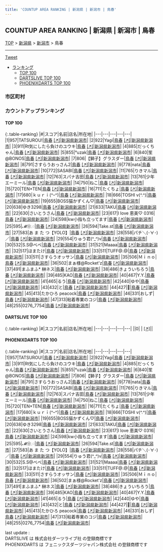 ```yaml
---
title: 'COUNTUP AREA RANKING | 新潟県 | 新潟市 | 鳥春'
---
```

## COUNTUP AREA RANKING | 新潟県 | 新潟市 | 鳥春

[TOP](/darts/rank/) > [新潟県](/darts/rank/新潟県/) > [新潟市](/darts/rank/新潟県/新潟市/) > 鳥春

___

<a href="https://twitter.com/share?ref_src=twsrc%5Etfw" data-text="COUNTUP AREA RANKING | 新潟県新潟市鳥春" class="twitter-share-button" data-hashtags="DARTSLIVE,PHOENIXDARTS,darts,ダーツ" data-show-count="false">Tweet</a>

* [ランキング](#カウントアップランキング)
    * [TOP 100](#top-100)
    * [DARTSLIVE TOP 100](#dartslive-top-100)
    * [PHOENIXDARTS TOP 100](#phoenixdarts-top-100)

### 市区町村

<ul>

</ul>

### カウントアップランキング

#### TOP 100



{:.table-ranking}
|#|スコア|名前|店名|所在地|
|---|---|---|---|---|
|1|957|<span class="rank-name-pd">TATSUROU!</span>|<a href="/darts/rank/shops/9508.html">鳥春</a> <a href="https://vs.phoenixdarts.com/jp/shop/shopDetailInfo/s_9508?s_seq=9508">[↗]</a>|<a href="/darts/rank/新潟県/新潟市">新潟県新潟市</a>|
|2|922|<span class="rank-name-pd">Yagi</span>|<a href="/darts/rank/shops/9508.html">鳥春</a> <a href="https://vs.phoenixdarts.com/jp/shop/shopDetailInfo/s_9508?s_seq=9508">[↗]</a>|<a href="/darts/rank/新潟県/新潟市">新潟県新潟市</a>|
|3|911|<span class="rank-name-pd">Rt気にしたら負けのユウキ</span>|<a href="/darts/rank/shops/9508.html">鳥春</a> <a href="https://vs.phoenixdarts.com/jp/shop/shopDetailInfo/s_9508?s_seq=9508">[↗]</a>|<a href="/darts/rank/新潟県/新潟市">新潟県新潟市</a>|
|4|885|<span class="rank-name-pd">だっくちゃん</span>|<a href="/darts/rank/shops/9508.html">鳥春</a> <a href="https://vs.phoenixdarts.com/jp/shop/shopDetailInfo/s_9508?s_seq=9508">[↗]</a>|<a href="/darts/rank/新潟県/新潟市">新潟県新潟市</a>|
|5|855|<span class="rank-name-pd">°uzak</span>|<a href="/darts/rank/shops/9508.html">鳥春</a> <a href="https://vs.phoenixdarts.com/jp/shop/shopDetailInfo/s_9508?s_seq=9508">[↗]</a>|<a href="/darts/rank/新潟県/新潟市">新潟県新潟市</a>|
|6|840|<span class="rank-name-pd">笙@BONOS</span>|<a href="/darts/rank/shops/9508.html">鳥春</a> <a href="https://vs.phoenixdarts.com/jp/shop/shopDetailInfo/s_9508?s_seq=9508">[↗]</a>|<a href="/darts/rank/新潟県/新潟市">新潟県新潟市</a>|
|7|806|<span class="rank-name-pd">【獅子】グラスダー</span>|<a href="/darts/rank/shops/9508.html">鳥春</a> <a href="https://vs.phoenixdarts.com/jp/shop/shopDetailInfo/s_9508?s_seq=9508">[↗]</a>|<a href="/darts/rank/新潟県/新潟市">新潟県新潟市</a>|
|8|791|<span class="rank-name-pd">さすらうおっさん2</span>|<a href="/darts/rank/shops/9508.html">鳥春</a> <a href="https://vs.phoenixdarts.com/jp/shop/shopDetailInfo/s_9508?s_seq=9508">[↗]</a>|<a href="/darts/rank/新潟県/新潟市">新潟県新潟市</a>|
|9|778|<span class="rank-name-pd">nata</span>|<a href="/darts/rank/shops/9508.html">鳥春</a> <a href="https://vs.phoenixdarts.com/jp/shop/shopDetailInfo/s_9508?s_seq=9508">[↗]</a>|<a href="/darts/rank/新潟県/新潟市">新潟県新潟市</a>|
|10|772|<span class="rank-name-pd">SASABI</span>|<a href="/darts/rank/shops/9508.html">鳥春</a> <a href="https://vs.phoenixdarts.com/jp/shop/shopDetailInfo/s_9508?s_seq=9508">[↗]</a>|<a href="/darts/rank/新潟県/新潟市">新潟県新潟市</a>|
|11|765|<span class="rank-name-pd">りきマル</span>|<a href="/darts/rank/shops/9508.html">鳥春</a> <a href="https://vs.phoenixdarts.com/jp/shop/shopDetailInfo/s_9508?s_seq=9508">[↗]</a>|<a href="/darts/rank/新潟県/新潟市">新潟県新潟市</a>|
|12|763|<span class="rank-name-pd">スパナ吉田</span>|<a href="/darts/rank/shops/9508.html">鳥春</a> <a href="https://vs.phoenixdarts.com/jp/shop/shopDetailInfo/s_9508?s_seq=9508">[↗]</a>|<a href="/darts/rank/新潟県/新潟市">新潟県新潟市</a>|
|13|761|<span class="rank-name-pd">少年エーミール</span>|<a href="/darts/rank/shops/9508.html">鳥春</a> <a href="https://vs.phoenixdarts.com/jp/shop/shopDetailInfo/s_9508?s_seq=9508">[↗]</a>|<a href="/darts/rank/新潟県/新潟市">新潟県新潟市</a>|
|14|750|<span class="rank-name-pd">ねこ</span>|<a href="/darts/rank/shops/9508.html">鳥春</a> <a href="https://vs.phoenixdarts.com/jp/shop/shopDetailInfo/s_9508?s_seq=9508">[↗]</a>|<a href="/darts/rank/新潟県/新潟市">新潟県新潟市</a>|
|15|720|<span class="rank-name-pd">TEN×TEN</span>|<a href="/darts/rank/shops/9508.html">鳥春</a> <a href="https://vs.phoenixdarts.com/jp/shop/shopDetailInfo/s_9508?s_seq=9508">[↗]</a>|<a href="/darts/rank/新潟県/新潟市">新潟県新潟市</a>|
|16|711|<span class="rank-name-pd">たくちょ</span>|<a href="/darts/rank/shops/9508.html">鳥春</a> <a href="https://vs.phoenixdarts.com/jp/shop/shopDetailInfo/s_9508?s_seq=9508">[↗]</a>|<a href="/darts/rank/新潟県/新潟市">新潟県新潟市</a>|
|17|680|<span class="rank-name-pd">ｋｕｒｉ(^ｰ^)</span>|<a href="/darts/rank/shops/9508.html">鳥春</a> <a href="https://vs.phoenixdarts.com/jp/shop/shopDetailInfo/s_9508?s_seq=9508">[↗]</a>|<a href="/darts/rank/新潟県/新潟市">新潟県新潟市</a>|
|18|666|<span class="rank-name-pd">TOSHI  v(^.^)</span>|<a href="/darts/rank/shops/9508.html">鳥春</a> <a href="https://vs.phoenixdarts.com/jp/shop/shopDetailInfo/s_9508?s_seq=9508">[↗]</a>|<a href="/darts/rank/新潟県/新潟市">新潟県新潟市</a>|
|19|655|<span class="rank-name-pd">BOSS猫かずくん♡</span>|<a href="/darts/rank/shops/9508.html">鳥春</a> <a href="https://vs.phoenixdarts.com/jp/shop/shopDetailInfo/s_9508?s_seq=9508">[↗]</a>|<a href="/darts/rank/新潟県/新潟市">新潟県新潟市</a>|
|20|638|<span class="rank-name-pd">ゆき3298</span>|<a href="/darts/rank/shops/9508.html">鳥春</a> <a href="https://vs.phoenixdarts.com/jp/shop/shopDetailInfo/s_9508?s_seq=9508">[↗]</a>|<a href="/darts/rank/新潟県/新潟市">新潟県新潟市</a>|
|21|633|<span class="rank-name-pd">TAKU</span>|<a href="/darts/rank/shops/9508.html">鳥春</a> <a href="https://vs.phoenixdarts.com/jp/shop/shopDetailInfo/s_9508?s_seq=9508">[↗]</a>|<a href="/darts/rank/新潟県/新潟市">新潟県新潟市</a>|
|22|630|<span class="rank-name-pd">さいとうさん</span>|<a href="/darts/rank/shops/9508.html">鳥春</a> <a href="https://vs.phoenixdarts.com/jp/shop/shopDetailInfo/s_9508?s_seq=9508">[↗]</a>|<a href="/darts/rank/新潟県/新潟市">新潟県新潟市</a>|
|23|617|<span class="rank-name-pd">I love 恵美♡ 0316</span>|<a href="/darts/rank/shops/9508.html">鳥春</a> <a href="https://vs.phoenixdarts.com/jp/shop/shopDetailInfo/s_9508?s_seq=9508">[↗]</a>|<a href="/darts/rank/新潟県/新潟市">新潟県新潟市</a>|
|24|598|<span class="rank-name-pd">kw小指も立ってます</span>|<a href="/darts/rank/shops/9508.html">鳥春</a> <a href="https://vs.phoenixdarts.com/jp/shop/shopDetailInfo/s_9508?s_seq=9508">[↗]</a>|<a href="/darts/rank/新潟県/新潟市">新潟県新潟市</a>|
|25|595|<span class="rank-name-pd">𝓜❀𓈒𓏸︎︎︎︎</span>|<a href="/darts/rank/shops/9508.html">鳥春</a> <a href="https://vs.phoenixdarts.com/jp/shop/shopDetailInfo/s_9508?s_seq=9508">[↗]</a>|<a href="/darts/rank/新潟県/新潟市">新潟県新潟市</a>|
|26|594|<span class="rank-name-pd">Take.st</span>|<a href="/darts/rank/shops/9508.html">鳥春</a> <a href="https://vs.phoenixdarts.com/jp/shop/shopDetailInfo/s_9508?s_seq=9508">[↗]</a>|<a href="/darts/rank/新潟県/新潟市">新潟県新潟市</a>|
|27|583|<span class="rank-name-pd">あ ま た つ【YOLO】</span>|<a href="/darts/rank/shops/9508.html">鳥春</a> <a href="https://vs.phoenixdarts.com/jp/shop/shopDetailInfo/s_9508?s_seq=9508">[↗]</a>|<a href="/darts/rank/新潟県/新潟市">新潟県新潟市</a>|
|28|558|<span class="rank-name-pd">パチ＼(･∀･)／</span>|<a href="/darts/rank/shops/9508.html">鳥春</a> <a href="https://vs.phoenixdarts.com/jp/shop/shopDetailInfo/s_9508?s_seq=9508">[↗]</a>|<a href="/darts/rank/新潟県/新潟市">新潟県新潟市</a>|
|29|554|<span class="rank-name-pd">りゅう君(^_^)v</span>|<a href="/darts/rank/shops/9508.html">鳥春</a> <a href="https://vs.phoenixdarts.com/jp/shop/shopDetailInfo/s_9508?s_seq=9508">[↗]</a>|<a href="/darts/rank/新潟県/新潟市">新潟県新潟市</a>|
|30|532|<span class="rank-name-pd">S.S@べべ</span>|<a href="/darts/rank/shops/9508.html">鳥春</a> <a href="https://vs.phoenixdarts.com/jp/shop/shopDetailInfo/s_9508?s_seq=9508">[↗]</a>|<a href="/darts/rank/新潟県/新潟市">新潟県新潟市</a>|
|31|521|<span class="rank-name-pd">Maaaa</span>|<a href="/darts/rank/shops/9508.html">鳥春</a> <a href="https://vs.phoenixdarts.com/jp/shop/shopDetailInfo/s_9508?s_seq=9508">[↗]</a>|<a href="/darts/rank/新潟県/新潟市">新潟県新潟市</a>|
|32|517|<span class="rank-name-pd">ほまたけ</span>|<a href="/darts/rank/shops/9508.html">鳥春</a> <a href="https://vs.phoenixdarts.com/jp/shop/shopDetailInfo/s_9508?s_seq=9508">[↗]</a>|<a href="/darts/rank/新潟県/新潟市">新潟県新潟市</a>|
|33|511|<span class="rank-name-pd">TUFF@.@</span>|<a href="/darts/rank/shops/9508.html">鳥春</a> <a href="https://vs.phoenixdarts.com/jp/shop/shopDetailInfo/s_9508?s_seq=9508">[↗]</a>|<a href="/darts/rank/新潟県/新潟市">新潟県新潟市</a>|
|33|511|<span class="rank-name-pd">さすらうオッサン</span>|<a href="/darts/rank/shops/9508.html">鳥春</a> <a href="https://vs.phoenixdarts.com/jp/shop/shopDetailInfo/s_9508?s_seq=9508">[↗]</a>|<a href="/darts/rank/新潟県/新潟市">新潟県新潟市</a>|
|35|506|<span class="rank-name-pd">Ｍｉｎｏ</span>|<a href="/darts/rank/shops/9508.html">鳥春</a> <a href="https://vs.phoenixdarts.com/jp/shop/shopDetailInfo/s_9508?s_seq=9508">[↗]</a>|<a href="/darts/rank/新潟県/新潟市">新潟県新潟市</a>|
|36|502|<span class="rank-name-pd">まぁ様@Rocket&#x27;z</span>|<a href="/darts/rank/shops/9508.html">鳥春</a> <a href="https://vs.phoenixdarts.com/jp/shop/shopDetailInfo/s_9508?s_seq=9508">[↗]</a>|<a href="/darts/rank/新潟県/新潟市">新潟県新潟市</a>|
|37|491|<span class="rank-name-pd">まふまふ* 榊ネス</span>|<a href="/darts/rank/shops/9508.html">鳥春</a> <a href="https://vs.phoenixdarts.com/jp/shop/shopDetailInfo/s_9508?s_seq=9508">[↗]</a>|<a href="/darts/rank/新潟県/新潟市">新潟県新潟市</a>|
|38|486|<span class="rank-name-pd">きょういちろう</span>|<a href="/darts/rank/shops/9508.html">鳥春</a> <a href="https://vs.phoenixdarts.com/jp/shop/shopDetailInfo/s_9508?s_seq=9508">[↗]</a>|<a href="/darts/rank/新潟県/新潟市">新潟県新潟市</a>|
|39|485|<span class="rank-name-pd">KAO</span>|<a href="/darts/rank/shops/9508.html">鳥春</a> <a href="https://vs.phoenixdarts.com/jp/shop/shopDetailInfo/s_9508?s_seq=9508">[↗]</a>|<a href="/darts/rank/新潟県/新潟市">新潟県新潟市</a>|
|40|467|<span class="rank-name-pd">Y.Y.</span>|<a href="/darts/rank/shops/9508.html">鳥春</a> <a href="https://vs.phoenixdarts.com/jp/shop/shopDetailInfo/s_9508?s_seq=9508">[↗]</a>|<a href="/darts/rank/新潟県/新潟市">新潟県新潟市</a>|
|41|465|<span class="rank-name-pd">るう</span>|<a href="/darts/rank/shops/9508.html">鳥春</a> <a href="https://vs.phoenixdarts.com/jp/shop/shopDetailInfo/s_9508?s_seq=9508">[↗]</a>|<a href="/darts/rank/新潟県/新潟市">新潟県新潟市</a>|
|42|440|<span class="rank-name-pd">ゆや</span>|<a href="/darts/rank/shops/9508.html">鳥春</a> <a href="https://vs.phoenixdarts.com/jp/shop/shopDetailInfo/s_9508?s_seq=9508">[↗]</a>|<a href="/darts/rank/新潟県/新潟市">新潟県新潟市</a>|
|43|432|<span class="rank-name-pd">と</span>|<a href="/darts/rank/shops/9508.html">鳥春</a> <a href="https://vs.phoenixdarts.com/jp/shop/shopDetailInfo/s_9508?s_seq=9508">[↗]</a>|<a href="/darts/rank/新潟県/新潟市">新潟県新潟市</a>|
|44|427|<span class="rank-name-pd">💜</span>|<a href="/darts/rank/shops/9508.html">鳥春</a> <a href="https://vs.phoenixdarts.com/jp/shop/shopDetailInfo/s_9508?s_seq=9508">[↗]</a>|<a href="/darts/rank/新潟県/新潟市">新潟県新潟市</a>|
|45|413|<span class="rank-name-pd">たかひろ peacock</span>|<a href="/darts/rank/shops/9508.html">鳥春</a> <a href="https://vs.phoenixdarts.com/jp/shop/shopDetailInfo/s_9508?s_seq=9508">[↗]</a>|<a href="/darts/rank/新潟県/新潟市">新潟県新潟市</a>|
|46|331|<span class="rank-name-pd">おしず</span>|<a href="/darts/rank/shops/9508.html">鳥春</a> <a href="https://vs.phoenixdarts.com/jp/shop/shopDetailInfo/s_9508?s_seq=9508">[↗]</a>|<a href="/darts/rank/新潟県/新潟市">新潟県新潟市</a>|
|47|313|<span class="rank-name-pd">粘着専業のコジ</span>|<a href="/darts/rank/shops/9508.html">鳥春</a> <a href="https://vs.phoenixdarts.com/jp/shop/shopDetailInfo/s_9508?s_seq=9508">[↗]</a>|<a href="/darts/rank/新潟県/新潟市">新潟県新潟市</a>|
|48|255|<span class="rank-name-pd">0276_7754</span>|<a href="/darts/rank/shops/9508.html">鳥春</a> <a href="https://vs.phoenixdarts.com/jp/shop/shopDetailInfo/s_9508?s_seq=9508">[↗]</a>|<a href="/darts/rank/新潟県/新潟市">新潟県新潟市</a>|


#### DARTSLIVE TOP 100



{:.table-ranking}
|#|スコア|名前|店名|所在地|
|---|---|---|---|---|
||0|<span class="rank-name-dl"> </span>|<a href="/darts/rank/shops/.html"></a> <a href="">[↗]</a>|<a href="/darts/rank//"></a>|


#### PHOENIXDARTS TOP 100



{:.table-ranking}
|#|スコア|名前|店名|所在地|
|---|---|---|---|---|
|1|957|<span class="rank-name-pd">TATSUROU!</span>|<a href="/darts/rank/shops/9508.html">鳥春</a> <a href="https://vs.phoenixdarts.com/jp/shop/shopDetailInfo/s_9508?s_seq=9508">[↗]</a>|<a href="/darts/rank/新潟県/新潟市">新潟県新潟市</a>|
|2|922|<span class="rank-name-pd">Yagi</span>|<a href="/darts/rank/shops/9508.html">鳥春</a> <a href="https://vs.phoenixdarts.com/jp/shop/shopDetailInfo/s_9508?s_seq=9508">[↗]</a>|<a href="/darts/rank/新潟県/新潟市">新潟県新潟市</a>|
|3|911|<span class="rank-name-pd">Rt気にしたら負けのユウキ</span>|<a href="/darts/rank/shops/9508.html">鳥春</a> <a href="https://vs.phoenixdarts.com/jp/shop/shopDetailInfo/s_9508?s_seq=9508">[↗]</a>|<a href="/darts/rank/新潟県/新潟市">新潟県新潟市</a>|
|4|885|<span class="rank-name-pd">だっくちゃん</span>|<a href="/darts/rank/shops/9508.html">鳥春</a> <a href="https://vs.phoenixdarts.com/jp/shop/shopDetailInfo/s_9508?s_seq=9508">[↗]</a>|<a href="/darts/rank/新潟県/新潟市">新潟県新潟市</a>|
|5|855|<span class="rank-name-pd">°uzak</span>|<a href="/darts/rank/shops/9508.html">鳥春</a> <a href="https://vs.phoenixdarts.com/jp/shop/shopDetailInfo/s_9508?s_seq=9508">[↗]</a>|<a href="/darts/rank/新潟県/新潟市">新潟県新潟市</a>|
|6|840|<span class="rank-name-pd">笙@BONOS</span>|<a href="/darts/rank/shops/9508.html">鳥春</a> <a href="https://vs.phoenixdarts.com/jp/shop/shopDetailInfo/s_9508?s_seq=9508">[↗]</a>|<a href="/darts/rank/新潟県/新潟市">新潟県新潟市</a>|
|7|806|<span class="rank-name-pd">【獅子】グラスダー</span>|<a href="/darts/rank/shops/9508.html">鳥春</a> <a href="https://vs.phoenixdarts.com/jp/shop/shopDetailInfo/s_9508?s_seq=9508">[↗]</a>|<a href="/darts/rank/新潟県/新潟市">新潟県新潟市</a>|
|8|791|<span class="rank-name-pd">さすらうおっさん2</span>|<a href="/darts/rank/shops/9508.html">鳥春</a> <a href="https://vs.phoenixdarts.com/jp/shop/shopDetailInfo/s_9508?s_seq=9508">[↗]</a>|<a href="/darts/rank/新潟県/新潟市">新潟県新潟市</a>|
|9|778|<span class="rank-name-pd">nata</span>|<a href="/darts/rank/shops/9508.html">鳥春</a> <a href="https://vs.phoenixdarts.com/jp/shop/shopDetailInfo/s_9508?s_seq=9508">[↗]</a>|<a href="/darts/rank/新潟県/新潟市">新潟県新潟市</a>|
|10|772|<span class="rank-name-pd">SASABI</span>|<a href="/darts/rank/shops/9508.html">鳥春</a> <a href="https://vs.phoenixdarts.com/jp/shop/shopDetailInfo/s_9508?s_seq=9508">[↗]</a>|<a href="/darts/rank/新潟県/新潟市">新潟県新潟市</a>|
|11|765|<span class="rank-name-pd">りきマル</span>|<a href="/darts/rank/shops/9508.html">鳥春</a> <a href="https://vs.phoenixdarts.com/jp/shop/shopDetailInfo/s_9508?s_seq=9508">[↗]</a>|<a href="/darts/rank/新潟県/新潟市">新潟県新潟市</a>|
|12|763|<span class="rank-name-pd">スパナ吉田</span>|<a href="/darts/rank/shops/9508.html">鳥春</a> <a href="https://vs.phoenixdarts.com/jp/shop/shopDetailInfo/s_9508?s_seq=9508">[↗]</a>|<a href="/darts/rank/新潟県/新潟市">新潟県新潟市</a>|
|13|761|<span class="rank-name-pd">少年エーミール</span>|<a href="/darts/rank/shops/9508.html">鳥春</a> <a href="https://vs.phoenixdarts.com/jp/shop/shopDetailInfo/s_9508?s_seq=9508">[↗]</a>|<a href="/darts/rank/新潟県/新潟市">新潟県新潟市</a>|
|14|750|<span class="rank-name-pd">ねこ</span>|<a href="/darts/rank/shops/9508.html">鳥春</a> <a href="https://vs.phoenixdarts.com/jp/shop/shopDetailInfo/s_9508?s_seq=9508">[↗]</a>|<a href="/darts/rank/新潟県/新潟市">新潟県新潟市</a>|
|15|720|<span class="rank-name-pd">TEN×TEN</span>|<a href="/darts/rank/shops/9508.html">鳥春</a> <a href="https://vs.phoenixdarts.com/jp/shop/shopDetailInfo/s_9508?s_seq=9508">[↗]</a>|<a href="/darts/rank/新潟県/新潟市">新潟県新潟市</a>|
|16|711|<span class="rank-name-pd">たくちょ</span>|<a href="/darts/rank/shops/9508.html">鳥春</a> <a href="https://vs.phoenixdarts.com/jp/shop/shopDetailInfo/s_9508?s_seq=9508">[↗]</a>|<a href="/darts/rank/新潟県/新潟市">新潟県新潟市</a>|
|17|680|<span class="rank-name-pd">ｋｕｒｉ(^ｰ^)</span>|<a href="/darts/rank/shops/9508.html">鳥春</a> <a href="https://vs.phoenixdarts.com/jp/shop/shopDetailInfo/s_9508?s_seq=9508">[↗]</a>|<a href="/darts/rank/新潟県/新潟市">新潟県新潟市</a>|
|18|666|<span class="rank-name-pd">TOSHI  v(^.^)</span>|<a href="/darts/rank/shops/9508.html">鳥春</a> <a href="https://vs.phoenixdarts.com/jp/shop/shopDetailInfo/s_9508?s_seq=9508">[↗]</a>|<a href="/darts/rank/新潟県/新潟市">新潟県新潟市</a>|
|19|655|<span class="rank-name-pd">BOSS猫かずくん♡</span>|<a href="/darts/rank/shops/9508.html">鳥春</a> <a href="https://vs.phoenixdarts.com/jp/shop/shopDetailInfo/s_9508?s_seq=9508">[↗]</a>|<a href="/darts/rank/新潟県/新潟市">新潟県新潟市</a>|
|20|638|<span class="rank-name-pd">ゆき3298</span>|<a href="/darts/rank/shops/9508.html">鳥春</a> <a href="https://vs.phoenixdarts.com/jp/shop/shopDetailInfo/s_9508?s_seq=9508">[↗]</a>|<a href="/darts/rank/新潟県/新潟市">新潟県新潟市</a>|
|21|633|<span class="rank-name-pd">TAKU</span>|<a href="/darts/rank/shops/9508.html">鳥春</a> <a href="https://vs.phoenixdarts.com/jp/shop/shopDetailInfo/s_9508?s_seq=9508">[↗]</a>|<a href="/darts/rank/新潟県/新潟市">新潟県新潟市</a>|
|22|630|<span class="rank-name-pd">さいとうさん</span>|<a href="/darts/rank/shops/9508.html">鳥春</a> <a href="https://vs.phoenixdarts.com/jp/shop/shopDetailInfo/s_9508?s_seq=9508">[↗]</a>|<a href="/darts/rank/新潟県/新潟市">新潟県新潟市</a>|
|23|617|<span class="rank-name-pd">I love 恵美♡ 0316</span>|<a href="/darts/rank/shops/9508.html">鳥春</a> <a href="https://vs.phoenixdarts.com/jp/shop/shopDetailInfo/s_9508?s_seq=9508">[↗]</a>|<a href="/darts/rank/新潟県/新潟市">新潟県新潟市</a>|
|24|598|<span class="rank-name-pd">kw小指も立ってます</span>|<a href="/darts/rank/shops/9508.html">鳥春</a> <a href="https://vs.phoenixdarts.com/jp/shop/shopDetailInfo/s_9508?s_seq=9508">[↗]</a>|<a href="/darts/rank/新潟県/新潟市">新潟県新潟市</a>|
|25|595|<span class="rank-name-pd">𝓜❀𓈒𓏸︎︎︎︎</span>|<a href="/darts/rank/shops/9508.html">鳥春</a> <a href="https://vs.phoenixdarts.com/jp/shop/shopDetailInfo/s_9508?s_seq=9508">[↗]</a>|<a href="/darts/rank/新潟県/新潟市">新潟県新潟市</a>|
|26|594|<span class="rank-name-pd">Take.st</span>|<a href="/darts/rank/shops/9508.html">鳥春</a> <a href="https://vs.phoenixdarts.com/jp/shop/shopDetailInfo/s_9508?s_seq=9508">[↗]</a>|<a href="/darts/rank/新潟県/新潟市">新潟県新潟市</a>|
|27|583|<span class="rank-name-pd">あ ま た つ【YOLO】</span>|<a href="/darts/rank/shops/9508.html">鳥春</a> <a href="https://vs.phoenixdarts.com/jp/shop/shopDetailInfo/s_9508?s_seq=9508">[↗]</a>|<a href="/darts/rank/新潟県/新潟市">新潟県新潟市</a>|
|28|558|<span class="rank-name-pd">パチ＼(･∀･)／</span>|<a href="/darts/rank/shops/9508.html">鳥春</a> <a href="https://vs.phoenixdarts.com/jp/shop/shopDetailInfo/s_9508?s_seq=9508">[↗]</a>|<a href="/darts/rank/新潟県/新潟市">新潟県新潟市</a>|
|29|554|<span class="rank-name-pd">りゅう君(^_^)v</span>|<a href="/darts/rank/shops/9508.html">鳥春</a> <a href="https://vs.phoenixdarts.com/jp/shop/shopDetailInfo/s_9508?s_seq=9508">[↗]</a>|<a href="/darts/rank/新潟県/新潟市">新潟県新潟市</a>|
|30|532|<span class="rank-name-pd">S.S@べべ</span>|<a href="/darts/rank/shops/9508.html">鳥春</a> <a href="https://vs.phoenixdarts.com/jp/shop/shopDetailInfo/s_9508?s_seq=9508">[↗]</a>|<a href="/darts/rank/新潟県/新潟市">新潟県新潟市</a>|
|31|521|<span class="rank-name-pd">Maaaa</span>|<a href="/darts/rank/shops/9508.html">鳥春</a> <a href="https://vs.phoenixdarts.com/jp/shop/shopDetailInfo/s_9508?s_seq=9508">[↗]</a>|<a href="/darts/rank/新潟県/新潟市">新潟県新潟市</a>|
|32|517|<span class="rank-name-pd">ほまたけ</span>|<a href="/darts/rank/shops/9508.html">鳥春</a> <a href="https://vs.phoenixdarts.com/jp/shop/shopDetailInfo/s_9508?s_seq=9508">[↗]</a>|<a href="/darts/rank/新潟県/新潟市">新潟県新潟市</a>|
|33|511|<span class="rank-name-pd">TUFF@.@</span>|<a href="/darts/rank/shops/9508.html">鳥春</a> <a href="https://vs.phoenixdarts.com/jp/shop/shopDetailInfo/s_9508?s_seq=9508">[↗]</a>|<a href="/darts/rank/新潟県/新潟市">新潟県新潟市</a>|
|33|511|<span class="rank-name-pd">さすらうオッサン</span>|<a href="/darts/rank/shops/9508.html">鳥春</a> <a href="https://vs.phoenixdarts.com/jp/shop/shopDetailInfo/s_9508?s_seq=9508">[↗]</a>|<a href="/darts/rank/新潟県/新潟市">新潟県新潟市</a>|
|35|506|<span class="rank-name-pd">Ｍｉｎｏ</span>|<a href="/darts/rank/shops/9508.html">鳥春</a> <a href="https://vs.phoenixdarts.com/jp/shop/shopDetailInfo/s_9508?s_seq=9508">[↗]</a>|<a href="/darts/rank/新潟県/新潟市">新潟県新潟市</a>|
|36|502|<span class="rank-name-pd">まぁ様@Rocket&#x27;z</span>|<a href="/darts/rank/shops/9508.html">鳥春</a> <a href="https://vs.phoenixdarts.com/jp/shop/shopDetailInfo/s_9508?s_seq=9508">[↗]</a>|<a href="/darts/rank/新潟県/新潟市">新潟県新潟市</a>|
|37|491|<span class="rank-name-pd">まふまふ* 榊ネス</span>|<a href="/darts/rank/shops/9508.html">鳥春</a> <a href="https://vs.phoenixdarts.com/jp/shop/shopDetailInfo/s_9508?s_seq=9508">[↗]</a>|<a href="/darts/rank/新潟県/新潟市">新潟県新潟市</a>|
|38|486|<span class="rank-name-pd">きょういちろう</span>|<a href="/darts/rank/shops/9508.html">鳥春</a> <a href="https://vs.phoenixdarts.com/jp/shop/shopDetailInfo/s_9508?s_seq=9508">[↗]</a>|<a href="/darts/rank/新潟県/新潟市">新潟県新潟市</a>|
|39|485|<span class="rank-name-pd">KAO</span>|<a href="/darts/rank/shops/9508.html">鳥春</a> <a href="https://vs.phoenixdarts.com/jp/shop/shopDetailInfo/s_9508?s_seq=9508">[↗]</a>|<a href="/darts/rank/新潟県/新潟市">新潟県新潟市</a>|
|40|467|<span class="rank-name-pd">Y.Y.</span>|<a href="/darts/rank/shops/9508.html">鳥春</a> <a href="https://vs.phoenixdarts.com/jp/shop/shopDetailInfo/s_9508?s_seq=9508">[↗]</a>|<a href="/darts/rank/新潟県/新潟市">新潟県新潟市</a>|
|41|465|<span class="rank-name-pd">るう</span>|<a href="/darts/rank/shops/9508.html">鳥春</a> <a href="https://vs.phoenixdarts.com/jp/shop/shopDetailInfo/s_9508?s_seq=9508">[↗]</a>|<a href="/darts/rank/新潟県/新潟市">新潟県新潟市</a>|
|42|440|<span class="rank-name-pd">ゆや</span>|<a href="/darts/rank/shops/9508.html">鳥春</a> <a href="https://vs.phoenixdarts.com/jp/shop/shopDetailInfo/s_9508?s_seq=9508">[↗]</a>|<a href="/darts/rank/新潟県/新潟市">新潟県新潟市</a>|
|43|432|<span class="rank-name-pd">と</span>|<a href="/darts/rank/shops/9508.html">鳥春</a> <a href="https://vs.phoenixdarts.com/jp/shop/shopDetailInfo/s_9508?s_seq=9508">[↗]</a>|<a href="/darts/rank/新潟県/新潟市">新潟県新潟市</a>|
|44|427|<span class="rank-name-pd">💜</span>|<a href="/darts/rank/shops/9508.html">鳥春</a> <a href="https://vs.phoenixdarts.com/jp/shop/shopDetailInfo/s_9508?s_seq=9508">[↗]</a>|<a href="/darts/rank/新潟県/新潟市">新潟県新潟市</a>|
|45|413|<span class="rank-name-pd">たかひろ peacock</span>|<a href="/darts/rank/shops/9508.html">鳥春</a> <a href="https://vs.phoenixdarts.com/jp/shop/shopDetailInfo/s_9508?s_seq=9508">[↗]</a>|<a href="/darts/rank/新潟県/新潟市">新潟県新潟市</a>|
|46|331|<span class="rank-name-pd">おしず</span>|<a href="/darts/rank/shops/9508.html">鳥春</a> <a href="https://vs.phoenixdarts.com/jp/shop/shopDetailInfo/s_9508?s_seq=9508">[↗]</a>|<a href="/darts/rank/新潟県/新潟市">新潟県新潟市</a>|
|47|313|<span class="rank-name-pd">粘着専業のコジ</span>|<a href="/darts/rank/shops/9508.html">鳥春</a> <a href="https://vs.phoenixdarts.com/jp/shop/shopDetailInfo/s_9508?s_seq=9508">[↗]</a>|<a href="/darts/rank/新潟県/新潟市">新潟県新潟市</a>|
|48|255|<span class="rank-name-pd">0276_7754</span>|<a href="/darts/rank/shops/9508.html">鳥春</a> <a href="https://vs.phoenixdarts.com/jp/shop/shopDetailInfo/s_9508?s_seq=9508">[↗]</a>|<a href="/darts/rank/新潟県/新潟市">新潟県新潟市</a>|


<div class="footer border-top border-gray-light mt-5 pt-3 text-right text-gray">
    last update : <span style="font-weight: italic" id="foot_last_modified"></span><br />
    DARTSLIVE は 株式会社ダーツライブ社 の登録商標です<br />
    PHOENIXDARTS は フェニックスダーツジャパン株式会社 の登録商標です<br />
</div>

<script src="https://cdnjs.cloudflare.com/ajax/libs/jquery.tablesorter/2.31.3/js/jquery.tablesorter.min.js" integrity="sha512-qzgd5cYSZcosqpzpn7zF2ZId8f/8CHmFKZ8j7mU4OUXTNRd5g+ZHBPsgKEwoqxCtdQvExE5LprwwPAgoicguNg==" crossorigin="anonymous" referrerpolicy="no-referrer"></script>
<link rel="stylesheet" href="https://cdnjs.cloudflare.com/ajax/libs/jquery.tablesorter/2.31.3/css/theme.default.min.css" integrity="sha512-wghhOJkjQX0Lh3NSWvNKeZ0ZpNn+SPVXX1Qyc9OCaogADktxrBiBdKGDoqVUOyhStvMBmJQ8ZdMHiR3wuEq8+w==" crossorigin="anonymous" referrerpolicy="no-referrer" />
<script>
$(function() {
    $(".table-ranking").tablesorter({sortList:[[0, 0]]});
    $("#foot_last_modified").text(formatDate(new Date(document.lastModified), 'yyyy-MM-dd HH:mm:ss'));
});
</script>

<script async src="https://platform.twitter.com/widgets.js" charset="utf-8"></script>